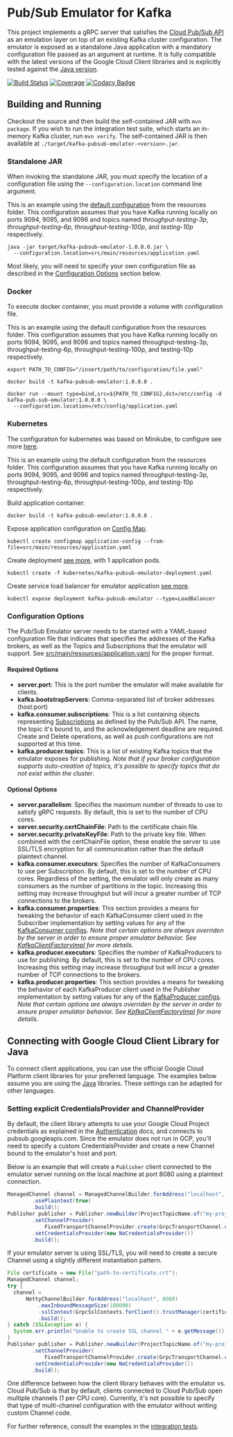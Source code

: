 # Pub/Sub Emulator for Kafka

This project implements a gRPC server that satisfies the [Cloud Pub/Sub 
API](https://cloud.google.com/pubsub/docs/reference/rpc/google.pubsub.v1#index) as an emulation 
layer on top of an existing Kafka cluster configuration. The emulator is exposed as a standalone
Java application with a mandatory configuration file passed as an argument at runtime. It is fully
compatible with the latest versions of the Google Cloud Client libraries and is explicitly tested
against the [Java version](https://googlecloudplatform.github.io/google-cloud-java/).

[![Build Status](https://travis-ci.org/GoogleCloudPlatform/kafka-pubsub-emulator.svg?branch=master)](https://travis-ci.org/GoogleCloudPlatform/kafka-pubsub-emulator)
[![Coverage](https://codecov.io/gh/GoogleCloudPlatform/kafka-pubsub-emulator/branch/master/graph/badge.svg)](https://codecov.io/gh/GoogleCloudPlatform/kafka-pubsub-emulator)
[![Codacy Badge](https://api.codacy.com/project/badge/Grade/de15f86f62974e87bf6cfc9edc6fb51b)](https://www.codacy.com/app/prodonjs/kafka-pubsub-emulator?utm_source=github.com&amp;utm_medium=referral&amp;utm_content=GoogleCloudPlatform/kafka-pubsub-emulator&amp;utm_campaign=Badge_Grade)

## Building and Running
Checkout the source and then build the self-contained JAR with `mvn package`. If you wish to run the
integration test suite, which starts an in-memory Kafka cluster, run `mvn verify`. 
The self-contained JAR is then available at `./target/kafka-pubsub-emulator-<version>.jar`.

### Standalone JAR
When invoking the standalone JAR, you must specify the location of a configuration file using
the `--configuration.location` command line argument.

This is an example using the [default configuration](./src/main/resources/application.yaml)
from the resources folder. This configuration assumes that you have Kafka running locally on ports
9094, 9095, and 9096 and topics named *throughput-testing-3p*, *throughput-testing-6p*, 
*throughput-testing-100p*, and *testing-10p* respectively.
```
java -jar target/kafka-pubsub-emulator-1.0.0.0.jar \
  --configuration.location=src/main/resources/application.yaml
```

Most likely, you will need to specify your own configuration file as described in the
 [Configuration Options](#configuration-options) section below.

### Docker

To execute docker container, you must provide a volume with configuration file.

This is an example using the default configuration from the resources folder. This configuration assumes that you have Kafka running locally on ports 9094, 9095, and 9096 and topics named throughput-testing-3p, throughput-testing-6p, throughput-testing-100p, and testing-10p respectively.

```
export PATH_TO_CONFIG="/insert/path/to/configuration/file.yaml"

docker build -t kafka-pubsub-emulator:1.0.0.0 .

docker run --mount type=bind,src=${PATH_TO_CONFIG},dst=/etc/config -d kafka-pub-sub-emulator:1.0.0.0 \
  --configuration.location=/etc/config/application.yaml
```

### Kubernetes

The configuration for kubernetes was based on Minikube, to configure see more [here](https://kubernetes.io/docs/tutorials/stateless-application/hello-minikube/).

This is an example using the default configuration from the resources folder. This configuration assumes that you have Kafka running locally on ports 9094, 9095, and 9096 and topics named throughput-testing-3p, throughput-testing-6p, throughput-testing-100p, and testing-10p respectively.

Build application container:
```
docker build -t kafka-pubsub-emulator:1.0.0.0 .
```
Expose application configuration on [Config Map](https://kubernetes.io/docs/tasks/configure-pod-container/configure-pod-configmap/).
```
kubectl create configmap application-config --from-file=src/main/resources/application.yaml 
```
Create deployment [see more](https://kubernetes.io/docs/concepts/workloads/controllers/deployment/), with 1 application pods. 
```
kubectl create -f kubernetes/kafka-pubsub-emulator-deployment.yaml
```
Create service load balancer for emulator application [see more](https://kubernetes.io/docs/tasks/access-application-cluster/create-external-load-balancer/). 
```
kubectl expose deployment kafka-pubsub-emulator --type=LoadBalancer
```

### Configuration Options
The Pub/Sub Emulator server needs to be started with a YAML-based configuration file that indicates
that specifies the addresses of the Kafka brokers, as well as the Topics and Subscriptions that
the emulator will support. See 
[src/main/resources/application.yaml](./src/main/resources/application.yaml) for the proper format.

#### Required Options
- **server.port**: This is the port number the emulator will make available for clients. 
- **kafka.bootstrapServers**: Comma-separated list of broker addresses (host:port)
- **kafka.consumer.subscriptions**: This is a list containing objects representing 
[Subscriptions](https://cloud.google.com/pubsub/docs/reference/rpc/google.pubsub.v1#google.pubsub.v1.Subscription)
as defined by the Pub/Sub API. The name, the topic it's bound to, and the acknowledgement deadline
are required. Create and Delete operations, as well as push configurations are not supported at this
time.
- **kafka.producer.topics**: This is a list of existing Kafka topics that the emulator exposes for
publishing. *Note that if your broker configuration supports auto-creation of topics, it's possible
to specify topics that do not exist within the cluster*.

#### Optional Options
- **server.parallelism**: Specifies the maximum number of threads to use to satisfy gRPC requests. 
By default, this is set to the number of CPU cores.
- **server.security.certChainFile**: Path to the certificate chain file.
- **server.security.privateKeyFile**: Path to the private key file. When combined with the 
certChainFile option, these enable the server to use SSL/TLS encryption for all communication rather
than the default plaintext channel.
- **kafka.consumer.executors**: Specifies the number of KafkaConsumers to use per Subscription. 
By default, this is set to the number of CPU cores. Regardless of the setting, the emulator will
only create as many consumers as the number of partitions in the topic. Increasing this setting may
increase throughput but will incur a greater number of TCP connections to the brokers.
- **kafka.consumer.properties**: This section provides a means for tweaking the behavior of each
KafkaConsumer client used in the Subscriber implementation by setting values for any of the 
[KafkaConsumer configs](https://kafka.apache.org/documentation/#consumerconfigs). *Note that certain
options are always overriden by the server in order to ensure proper emulator behavior. 
See [KafkaClientFactoryImpl](./src/main/java/com/google/cloud/partners/pubsub/kafka/KafkaClientFactoryImpl.java)
for more details.*
- **kafka.producer.executors**: Specifies the number of KafkaProducers to use for publishing. 
By default, this is set to the number of CPU cores. Increasing this setting may
increase throughput but will incur a greater number of TCP connections to the brokers.
- **kafka.producer.properties**: This section provides a means for tweaking the behavior of each
KafkaProducer client used in the Publisher implementation by setting values for any of the 
[KafkaProducer configs](https://kafka.apache.org/documentation/#producerconfigs). *Note that certain
options are always overriden by the server in order to ensure proper emulator behavior. 
See [KafkaClientFactoryImpl](./src/main/java/com/google/cloud/partners/pubsub/kafka/KafkaClientFactoryImpl.java)
for more details.*

## Connecting with Google Cloud Client Library for Java
To connect client applications, you can use the official Google Cloud Platform client libraries
for your preferred language. The examples below assume you are using the 
[Java](https://github.com/GoogleCloudPlatform/google-cloud-java/tree/master/google-cloud-pubsub) 
libraries. These settings can be adapted for other languages.

### Setting explicit CredentialsProvider and ChannelProvider
By default, the client library attempts to use your Google Cloud Project credentials as explained
in the [Authentication](https://github.com/GoogleCloudPlatform/google-cloud-java#authentication)
docs, and connects to pubsub.googleapis.com. Since the emulator does not run in GCP,
you'll need to specify a custom CredentialsProvider and create a new Channel bound to the emulator's
host and port.

Below is an example that will create a `Publisher` client connected to the emulator server running
on the local machine at port 8080 using a plaintext connection.

```java
ManagedChannel channel = ManagedChannelBuilder.forAddress("localhost", 8080)
        .usePlaintext(true)
        .build();
Publisher publisher = Publisher.newBuilder(ProjectTopicName.of("my-project", "my-topic")
        .setChannelProvider(
            FixedTransportChannelProvider.create(GrpcTransportChannel.create(channel)))
        .setCredentialsProvider(new NoCredentialsProvider())
        .build();
```

If your emulator server is using SSL/TLS, you will need to create a secure Channel using a slightly
different instantiation pattern.

```java
File certificate = new File("path-to-certificate.crt");
ManagedChannel channel;
try {
  channel =
      NettyChannelBuilder.forAddress("localhost", 8080)
          .maxInboundMessageSize(100000)
          .sslContext(GrpcSslContexts.forClient().trustManager(certificate).build())
          .build();
} catch (SSLException e) {
  System.err.println("Unable to create SSL channel " + e.getMessage());
}
Publisher publisher = Publisher.newBuilder(ProjectTopicName.of("my-project", "my-topic")
        .setChannelProvider(
            FixedTransportChannelProvider.create(GrpcTransportChannel.create(channel)))
        .setCredentialsProvider(new NoCredentialsProvider())
        .build();
```

One difference between how the client library behaves with the emulator vs. Cloud Pub/Sub is that
by default, clients connected to Cloud Pub/Sub open multiple channels (1 per CPU core). Currently,
it's not possible to specify that type of multi-channel configuration with the emulator without
writing custom Channel code.

For further reference, consult the examples in the
 [integration tests](./src/test/java/com/google/cloud/partners/pubsub/kafka/integration).
